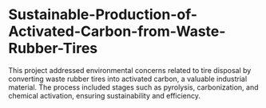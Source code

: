 # Sustainable-Production-of-Activated-Carbon-from-Waste-Rubber-Tires
This project addressed environmental concerns related to tire disposal by converting waste rubber tires into activated carbon, a valuable industrial material. The process included stages such as pyrolysis, carbonization, and chemical activation, ensuring sustainability and efficiency. 
